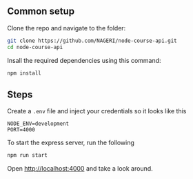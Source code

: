 ## Common setup

Clone the repo and navigate to the folder:

```bash
git clone https://github.com/NAGERI/node-course-api.git
cd node-course-api
```

Insall the required dependencies using this command:

```bash
npm install
```

## Steps

Create a `.env` file and inject your credentials so it looks like this

```
NODE_ENV=development
PORT=4000
```

To start the express server, run the following

```bash
npm run start
```

Open [http://localhost:4000](http://localhost:4000) and take a look around.
